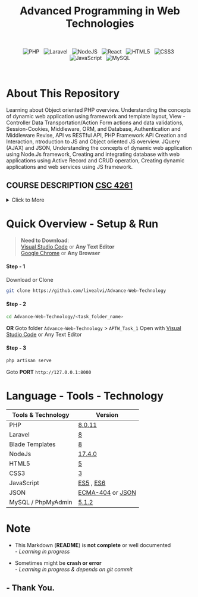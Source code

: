 <h1 style="text-align: center;"> Advanced Programming in Web Technologies </h1>

<br/>

 <div align="center"> 
 
 ![PHP](https://img.shields.io/badge/php-%23777BB4.svg?style=for-the-badge&logo=php&logoColor=white) &nbsp; ![Laravel](https://img.shields.io/badge/laravel-%23FF2D20.svg?style=for-the-badge&logo=laravel&logoColor=white) &nbsp; ![NodeJS](https://img.shields.io/badge/node.js-6DA55F?style=for-the-badge&logo=node.js&logoColor=white) &nbsp; ![React](https://img.shields.io/badge/react-%2320232a.svg?style=for-the-badge&logo=react&logoColor=%2361DAFB) &nbsp; ![HTML5](https://img.shields.io/badge/html5-%23E34F26.svg?style=for-the-badge&logo=html5&logoColor=white) &nbsp; ![CSS3](https://img.shields.io/badge/css3-%231572B6.svg?style=for-the-badge&logo=css3&logoColor=white) &nbsp; ![JavaScript](https://img.shields.io/badge/javascript-%23323330.svg?style=for-the-badge&logo=javascript&logoColor=%23F7DF1E) &nbsp; ![MySQL](https://img.shields.io/badge/mysql-%2300f.svg?style=for-the-badge&logo=mysql&logoColor=white)
 </div>
<br/>
  
# About This Repository
Learning about Object oriented PHP overview. Understanding the concepts of dynamic web
application using framework and template layout, View - Controller Data Transportation/Action Form actions and data validations, Session-Cookies, Middleware, ORM, and Database, Authentication and Middleware Revise, API vs RESTful API, PHP Framework API Creation and Interaction, ntroduction to JS and Object oriented JS overview. JQuery (AJAX) and JSON, Understanding the concepts of dynamic web
application using Node.Js
framework, Creating and integrating database with web applications using Active
Record and CRUD operation, Creating dynamic applications and web services using JS framework.


## COURSE DESCRIPTION [CSC 4261](https://www.aiub.edu/faculties/fst/ug-course-catalog/ "AIUB - Faculty of Science and Technology (Undergraduate Course)") <br>
<details>
  <summary>Click to More</summary>
<br>

>  - At the end of the course, the following objectives shall have been attained<br>
> - Understood and appreciated the object-oriented programming concept using PHP<br>
> - Understood and appreciated programming Web-based applications using PHP framework<br>
> - Understood and appreciated programming the security for framework-based applications<br>
> - Prepared and presented a group project using PHP framework<br>
> - Understood and appreciated the object-oriented programming concept using JavaScript<br>
> - Understood and appreciated programming Web-based applications using JS framework<br>
> - Prepared and presented a group project using JS framework<br>
  
</details>

# Quick Overview - Setup & Run

>**Need to Download**:
<br>[Visual Studio Code](https://code.visualstudio.com/download) or **Any Text Editor**
<br>[Google Chrome](https://www.google.com/chrome/) or **Any Browser**

#### Step - 1 
Download or Clone
```sh
git clone https://github.com/livealvi/Advance-Web-Technology
```

#### Step - 2
```sh
cd Advance-Web-Technology/<task_folder_name>
```
**OR** Goto folder ```Advance-Web-Technology``` > ```APTW_Task_1``` Open with [Visual Studio Code](https://code.visualstudio.com/download) or Any Text Editor
#### Step - 3
```sh
php artisan serve
```
Goto **PORT** ```http://127.0.0.1:8000```

# Language - Tools - Technology

| Tools & Technology			 | Version           		
|------------------------|-----------------------   
|PHP 			 		 | [8.0.11](https://www.php.net/ChangeLog-8.php#8.0.11)       |
|Laravel 			 		 | [8](https://laravel.com/docs/8.x/installation)         |
|Blade Templates 			 		 | [8](https://laravel.com/docs/8.x/installation) |
|NodeJs 			 		 | [17.4.0](https://nodejs.org/en/)          		      |
| HTML5  		| [5](https://www.w3schools.com/html/)                                |
|CSS3          			 |[3](https://www.w3schools.com/css/)                         |
|JavaScript				 |[ES5](https://www.w3schools.com/js/js_es5.asp) , [ES6](https://www.w3schools.com/js/js_es6.asp) |
|JSON				 |[ECMA-404](https://www.json.org/json-en.html) or [JSON](https://www.w3schools.com/js/js_json_intro.asp) |
|MySQL / PhpMyAdmin					 | [5.1.2](https://www.phpmyadmin.net/downloads/) |

# Note
- This Markdown (**README**) is **not complete** or well documented
<br>- _Learning in progress_

- Sometimes might be **crash or error**
<br>- _Learning in progress & depends on git commit_

## - Thank You.